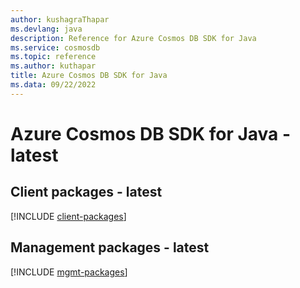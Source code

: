 ```yaml
---
author: kushagraThapar
ms.devlang: java
description: Reference for Azure Cosmos DB SDK for Java
ms.service: cosmosdb
ms.topic: reference
ms.author: kuthapar
title: Azure Cosmos DB SDK for Java
ms.data: 09/22/2022
---
```

# Azure Cosmos DB SDK for Java - latest

## Client packages - latest
[!INCLUDE [client-packages](cosmos-db-client-index.md)]
## Management packages - latest
[!INCLUDE [mgmt-packages](cosmos-db-mgmt-index.md)]